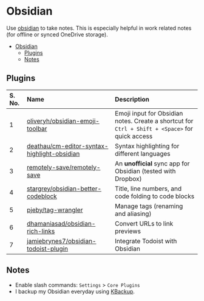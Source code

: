 # Obsidian

Use [obsidian](https://obsidian.md/) to take notes. This is especially helpful in work related notes (for offline or synced OneDrive storage).

- [Obsidian](#obsidian)
    - [Plugins](#plugins)
    - [Notes](#notes)

## Plugins

| S. No. | Name | Description |
| :----- | :--- | :---------- |
| 1 | [oliveryh/obsidian-emoji-toolbar](https://github.com/oliveryh/obsidian-emoji-toolbar) | Emoji input for Obsidian notes. Create a shortcut for `Ctrl + Shift + <Space>` for quick access |
| 2 | [deathau/cm-editor-syntax-highlight-obsidian](https://github.com/deathau/cm-editor-syntax-highlight-obsidian) | Syntax highlighting for different languages |
| 3 | [remotely-save/remotely-save](https://github.com/remotely-save/remotely-save) | An **unofficial** sync app for Obsidian (tested with Dropbox) |
| 4 | [stargrey/obsidian-better-codeblock](https://github.com/stargrey/obsidian-better-codeblock) | Title, line numbers, and code folding to code blocks |
| 5 | [pjeby/tag-wrangler](https://github.com/pjeby/tag-wrangler) | Manage tags (renaming and aliasing) |
| 6 | [dhamaniasad/obsidian-rich-links](https://github.com/dhamaniasad/obsidian-rich-links) | Convert URLs to link previews |
| 7 | [jamiebrynes7/obsidian-todoist-plugin](https://github.com/jamiebrynes7/obsidian-todoist-plugin) | Integrate Todoist with Obsidian |

## Notes

- Enable slash commands: `Settings` > `Core Plugins`
- I backup my Obsidian everyday using [KBackup](./../KBackup.md).
